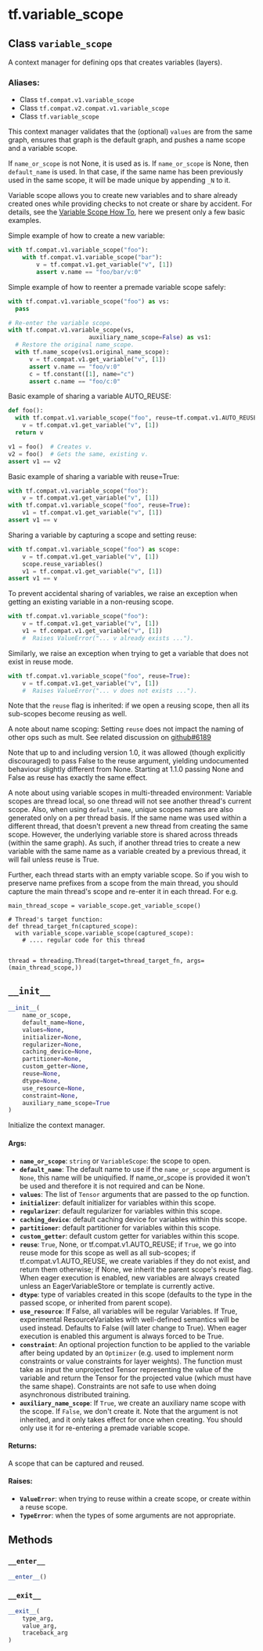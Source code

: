 <div itemscope itemtype="http://developers.google.com/ReferenceObject">
<meta itemprop="name" content="tf.variable_scope" />
<meta itemprop="path" content="Stable" />
<meta itemprop="property" content="__enter__"/>
<meta itemprop="property" content="__exit__"/>
<meta itemprop="property" content="__init__"/>
</div>

# tf.variable_scope

## Class `variable_scope`

A context manager for defining ops that creates variables (layers).



### Aliases:

* Class `tf.compat.v1.variable_scope`
* Class `tf.compat.v2.compat.v1.variable_scope`
* Class `tf.variable_scope`

<!-- Placeholder for "Used in" -->

This context manager validates that the (optional) `values` are from the same
graph, ensures that graph is the default graph, and pushes a name scope and a
variable scope.

If `name_or_scope` is not None, it is used as is. If `name_or_scope` is None,
then `default_name` is used.  In that case, if the same name has been
previously used in the same scope, it will be made unique by appending `_N`
to it.

Variable scope allows you to create new variables and to share already created
ones while providing checks to not create or share by accident. For details,
see the [Variable Scope How To](https://tensorflow.org/guide/variables), here
we present only a few basic examples.

Simple example of how to create a new variable:

```python
with tf.compat.v1.variable_scope("foo"):
    with tf.compat.v1.variable_scope("bar"):
        v = tf.compat.v1.get_variable("v", [1])
        assert v.name == "foo/bar/v:0"
```

Simple example of how to reenter a premade variable scope safely:

```python
with tf.compat.v1.variable_scope("foo") as vs:
  pass

# Re-enter the variable scope.
with tf.compat.v1.variable_scope(vs,
                       auxiliary_name_scope=False) as vs1:
  # Restore the original name_scope.
  with tf.name_scope(vs1.original_name_scope):
      v = tf.compat.v1.get_variable("v", [1])
      assert v.name == "foo/v:0"
      c = tf.constant([1], name="c")
      assert c.name == "foo/c:0"
```

Basic example of sharing a variable AUTO_REUSE:

```python
def foo():
  with tf.compat.v1.variable_scope("foo", reuse=tf.compat.v1.AUTO_REUSE):
    v = tf.compat.v1.get_variable("v", [1])
  return v

v1 = foo()  # Creates v.
v2 = foo()  # Gets the same, existing v.
assert v1 == v2
```

Basic example of sharing a variable with reuse=True:

```python
with tf.compat.v1.variable_scope("foo"):
    v = tf.compat.v1.get_variable("v", [1])
with tf.compat.v1.variable_scope("foo", reuse=True):
    v1 = tf.compat.v1.get_variable("v", [1])
assert v1 == v
```

Sharing a variable by capturing a scope and setting reuse:

```python
with tf.compat.v1.variable_scope("foo") as scope:
    v = tf.compat.v1.get_variable("v", [1])
    scope.reuse_variables()
    v1 = tf.compat.v1.get_variable("v", [1])
assert v1 == v
```

To prevent accidental sharing of variables, we raise an exception when getting
an existing variable in a non-reusing scope.

```python
with tf.compat.v1.variable_scope("foo"):
    v = tf.compat.v1.get_variable("v", [1])
    v1 = tf.compat.v1.get_variable("v", [1])
    #  Raises ValueError("... v already exists ...").
```

Similarly, we raise an exception when trying to get a variable that does not
exist in reuse mode.

```python
with tf.compat.v1.variable_scope("foo", reuse=True):
    v = tf.compat.v1.get_variable("v", [1])
    #  Raises ValueError("... v does not exists ...").
```

Note that the `reuse` flag is inherited: if we open a reusing scope, then all
its sub-scopes become reusing as well.

A note about name scoping: Setting `reuse` does not impact the naming of other
ops such as mult. See related discussion on
[github#6189](https://github.com/tensorflow/tensorflow/issues/6189)

Note that up to and including version 1.0, it was allowed (though explicitly
discouraged) to pass False to the reuse argument, yielding undocumented
behaviour slightly different from None. Starting at 1.1.0 passing None and
False as reuse has exactly the same effect.

A note about using variable scopes in multi-threaded environment: Variable
scopes are thread local, so one thread will not see another thread's current
scope. Also, when using `default_name`, unique scopes names are also generated
only on a per thread basis. If the same name was used within a different
thread, that doesn't prevent a new thread from creating the same scope.
However, the underlying variable store is shared across threads (within the
same graph). As such, if another thread tries to create a new variable with
the same name as a variable created by a previous thread, it will fail unless
reuse is True.

Further, each thread starts with an empty variable scope. So if you wish to
preserve name prefixes from a scope from the main thread, you should capture
the main thread's scope and re-enter it in each thread. For e.g.

```
main_thread_scope = variable_scope.get_variable_scope()

# Thread's target function:
def thread_target_fn(captured_scope):
  with variable_scope.variable_scope(captured_scope):
    # .... regular code for this thread


thread = threading.Thread(target=thread_target_fn, args=(main_thread_scope,))
```

<h2 id="__init__"><code>__init__</code></h2>

``` python
__init__(
    name_or_scope,
    default_name=None,
    values=None,
    initializer=None,
    regularizer=None,
    caching_device=None,
    partitioner=None,
    custom_getter=None,
    reuse=None,
    dtype=None,
    use_resource=None,
    constraint=None,
    auxiliary_name_scope=True
)
```

Initialize the context manager.


#### Args:


* <b>`name_or_scope`</b>: `string` or `VariableScope`: the scope to open.
* <b>`default_name`</b>: The default name to use if the `name_or_scope` argument is
  `None`, this name will be uniquified. If name_or_scope is provided it
  won't be used and therefore it is not required and can be None.
* <b>`values`</b>: The list of `Tensor` arguments that are passed to the op function.
* <b>`initializer`</b>: default initializer for variables within this scope.
* <b>`regularizer`</b>: default regularizer for variables within this scope.
* <b>`caching_device`</b>: default caching device for variables within this scope.
* <b>`partitioner`</b>: default partitioner for variables within this scope.
* <b>`custom_getter`</b>: default custom getter for variables within this scope.
* <b>`reuse`</b>: `True`, None, or tf.compat.v1.AUTO_REUSE; if `True`, we go into
  reuse mode for this scope as well as all sub-scopes; if
  tf.compat.v1.AUTO_REUSE, we create variables if they do not exist, and
  return them otherwise; if None, we inherit the parent scope's reuse
  flag. When eager execution is enabled, new variables are always created
  unless an EagerVariableStore or template is currently active.
* <b>`dtype`</b>: type of variables created in this scope (defaults to the type in
  the passed scope, or inherited from parent scope).
* <b>`use_resource`</b>: If False, all variables will be regular Variables. If True,
  experimental ResourceVariables with well-defined semantics will be used
  instead. Defaults to False (will later change to True). When eager
  execution is enabled this argument is always forced to be True.
* <b>`constraint`</b>: An optional projection function to be applied to the variable
  after being updated by an `Optimizer` (e.g. used to implement norm
  constraints or value constraints for layer weights). The function must
  take as input the unprojected Tensor representing the value of the
  variable and return the Tensor for the projected value (which must have
  the same shape). Constraints are not safe to use when doing asynchronous
  distributed training.
* <b>`auxiliary_name_scope`</b>: If `True`, we create an auxiliary name scope with
  the scope. If `False`, we don't create it. Note that the argument is not
  inherited, and it only takes effect for once when creating. You should
  only use it for re-entering a premade variable scope.


#### Returns:

A scope that can be captured and reused.



#### Raises:


* <b>`ValueError`</b>: when trying to reuse within a create scope, or create within
  a reuse scope.
* <b>`TypeError`</b>: when the types of some arguments are not appropriate.



## Methods

<h3 id="__enter__"><code>__enter__</code></h3>

``` python
__enter__()
```




<h3 id="__exit__"><code>__exit__</code></h3>

``` python
__exit__(
    type_arg,
    value_arg,
    traceback_arg
)
```






